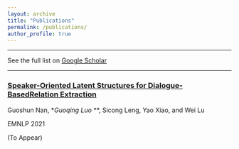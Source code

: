 ```yaml
---
layout: archive
title: "Publications"
permalink: /publications/
author_profile: true
---
```


---

See the full list on  [Google Scholar](https://scholar.google.com/citations?user=ggVTvKoAAAAJ&hl=en)

---

### [Speaker-Oriented Latent Structures for Dialogue-BasedRelation Extraction](https://arxiv.org/)
Guoshun Nan, **Guoqing Luo* **, Sicong Leng, Yao Xiao, and Wei Lu

EMNLP 2021

(To Appear)



